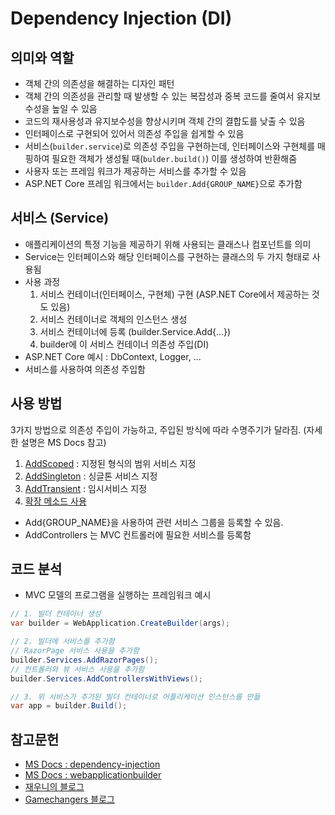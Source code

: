 # Dependency Injection (DI)

## 의미와 역할
* 객체 간의 의존성을 해결하는 디자인 패턴
* 객체 간의 의존성을 관리할 때 발생할 수 있는 복잡성과 중복 코드를 줄여서 유지보수성을 높일 수 있음
* 코드의 재사용성과 유지보수성을 향상시키며 객체 간의 결합도를 낮출 수 있음
* 인터페이스로 구현되어 있어서 의존성 주입을 쉽게할 수 있음
* 서비스(`builder.service`)로 의존성 주입을 구현하는데, 인터페이스와 구현체를 매핑하여 필요한 객체가 생성될 때(`bulder.build()`) 이를 생성하여 반환해줌
* 사용자 또는 프레임 워크가 제공하는 서비스를 추가할 수 있음
* ASP.NET Core 프레임 워크에서는 `builder.Add{GROUP_NAME}`으로 추가함

## 서비스 (Service)
* 애플리케이션의 특정 기능을 제공하기 위해 사용되는 클래스나 컴포넌트를 의미
* Service는 인터페이스와 해당 인터페이스를 구현하는 클래스의 두 가지 형태로 사용됨
* 사용 과정
    1. 서비스 컨테이너(인터페이스, 구현체) 구현 (ASP.NET Core에서 제공하는 것도 있음)
    2. 서비스 컨테이너로 객체의 인스턴스 생성
    3. 서비스 컨테이너에 등록 (builder.Service.Add{...})
    4. builder에 이 서비스 컨테이너 의존성 주입(DI)
* ASP.NET Core 예시 : DbContext, Logger, ...
* 서비스를 사용하여 의존성 주입함

## 사용 방법
3가지 방법으로 의존성 주입이 가능하고, 주입된 방식에 따라 수명주기가 달라짐. (자세한 설명은 MS Docs 참고)
1. [AddScoped](https://learn.microsoft.com/ko-kr/dotnet/api/microsoft.extensions.dependencyinjection.servicecollectionserviceextensions.addscoped?view=dotnet-plat-ext-5.0) : 지정된 형식의 범위 서비스 지정
2. [AddSingleton](https://learn.microsoft.com/ko-kr/dotnet/api/microsoft.extensions.dependencyinjection.servicecollectionserviceextensions.addsingleton?view=dotnet-plat-ext-5.0) : 싱글톤 서비스 지정
3. [AddTransient](https://learn.microsoft.com/ko-kr/dotnet/api/microsoft.extensions.dependencyinjection.servicecollectionserviceextensions.addtransient?source=recommendations&view=dotnet-plat-ext-7.0) : 임시서비스 지정
4. [확장 메소드 사용](https://learn.microsoft.com/ko-kr/dotnet/api/microsoft.extensions.dependencyinjection.servicecollection?view=dotnet-plat-ext-7.0)
* Add{GROUP_NAME}을 사용하여 관련 서비스 그룹을 등록할 수 있음.
* AddControllers 는 MVC 컨트롤러에 필요한 서비스를 등록함

## 코드 분석
* MVC 모델의 프로그램을 실행하는 프레임워크 예시
``` C#
// 1. 빌더 컨테이너 생성
var builder = WebApplication.CreateBuilder(args);

// 2. 빌더에 서비스를 추가함
// RazorPage 서비스 사용을 추가함
builder.Services.AddRazorPages();
// 컨트롤러와 뷰 서비스 사용을 추가함
builder.Services.AddControllersWithViews();

// 3. 위 서비스가 추가된 빌더 컨테이너로 어플리케이션 인스턴스를 만듦
var app = builder.Build();
```

## 참고문헌
* [MS Docs : dependency-injection](https://learn.microsoft.com/ko-kr/aspnet/core/fundamentals/dependency-injection?view=aspnetcore-7.0)
* [MS Docs : webapplicationbuilder](https://learn.microsoft.com/ko-kr/dotnet/api/microsoft.aspnetcore.builder.webapplicationbuilder?view=aspnetcore-7.0)
* [재우니의 블로그](https://aspdotnet.tistory.com/2761)
* [Gamechangers 블로그](https://gamechangers.tistory.com/142)